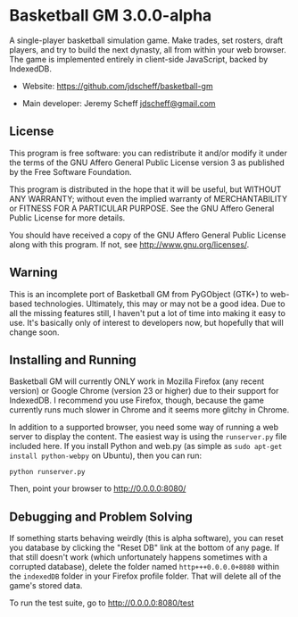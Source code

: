 # Basketball GM 3.0.0-alpha

A single-player basketball simulation game. Make trades, set rosters, draft
players, and try to build the next dynasty, all from within your web browser.
The game is implemented entirely in client-side JavaScript, backed by
IndexedDB.

* Website: https://github.com/jdscheff/basketball-gm

* Main developer: Jeremy Scheff <jdscheff@gmail.com>

## License

This program is free software: you can redistribute it and/or modify it under
the terms of the GNU Affero General Public License version 3 as published by
the Free Software Foundation.

This program is distributed in the hope that it will be useful, but WITHOUT ANY
WARRANTY; without even the implied warranty of MERCHANTABILITY or FITNESS FOR A
PARTICULAR PURPOSE.  See the GNU Affero General Public License for more
details.

You should have received a copy of the GNU Affero General Public License along
with this program.  If not, see <http://www.gnu.org/licenses/>.

## Warning

This is an incomplete port of Basketball GM from PyGObject (GTK+) to web-based
technologies. Ultimately, this may or may not be a good idea. Due to all the
missing features still, I haven't put a lot of time into making it easy to use.
It's basically only of interest to developers now, but hopefully that will
change soon.

## Installing and Running

Basketball GM will currently ONLY work in Mozilla Firefox (any recent version)
or Google Chrome (version 23 or higher) due to their support for IndexedDB. I
recommend you use Firefox, though, because the game currently runs much slower
in Chrome and it seems more glitchy in Chrome.

In addition to a supported browser, you need some way of running a web server to
display the content. The easiest way is using the `runserver.py` file included
here. If you install Python and web.py (as simple as `sudo apt-get install
python-webpy` on Ubuntu), then you can run:

    python runserver.py

Then, point your browser to http://0.0.0.0:8080/

## Debugging and Problem Solving

If something starts behaving weirdly (this is alpha software), you can reset you
database by clicking the "Reset DB" link at the bottom of any page. If that
still doesn't work (which unfortunately happens sometimes with a corrupted
database), delete the folder named `http+++0.0.0.0+8080` within the `indexedDB`
folder in your Firefox profile folder. That will delete all of the game's stored
data.

To run the test suite, go to http://0.0.0.0:8080/test
